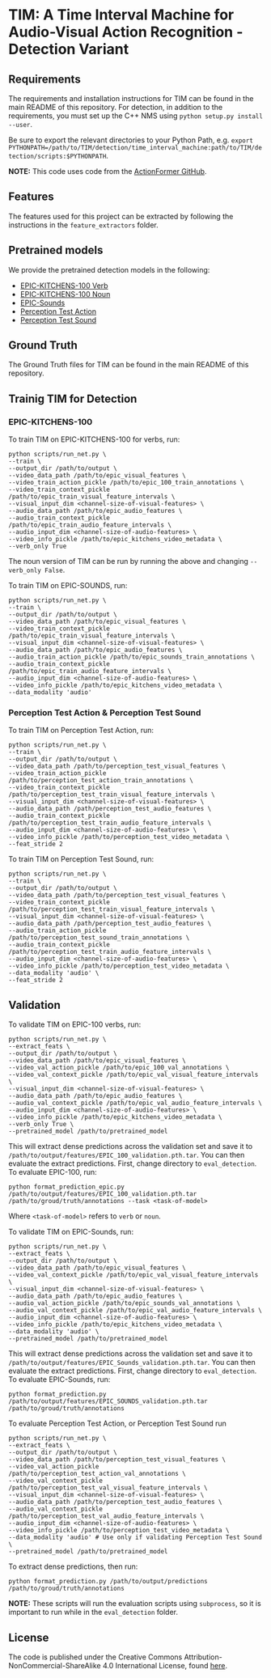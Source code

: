 # TIM: A Time Interval Machine for Audio-Visual Action Recognition - Detection Variant

## Requirements

The requirements and installation instructions for TIM can be found in the main README of this repository. For detection, in addition to the requirements, you must set up the C++ NMS using `python setup.py install --user`.

Be sure to export the relevant directories to your Python Path, e.g. `export PYTHONPATH=/path/to/TIM/detection/time_interval_machine:path/to/TIM/detection/scripts:$PYTHONPATH`.

**NOTE:** This code uses code from the [ActionFormer GitHub](https://github.com/happyharrycn/actionformer_release).

## Features

The features used for this project can be extracted by following the instructions in the `feature_extractors` folder.

## Pretrained models

We provide the pretrained detection models in the following:

- [EPIC-KITCHENS-100 Verb](https://www.dropbox.com/scl/fi/tstv5yps3qznfyqthowl4/epic_100_verb.pth.tar?rlkey=blzpf62l6xjt3aefzaj6ruie3&dl=0)
- [EPIC-KITCHENS-100 Noun](https://www.dropbox.com/scl/fi/lyafhr1zn692k4ol66xjr/epic_100_noun.pth.tar?rlkey=y4urlvtqyagwskkijxig7mehh&dl=0)
- [EPIC-Sounds](https://www.dropbox.com/scl/fi/s11osizv5m3synp1aodfg/epic_sounds.pth.tar?rlkey=4nk5rc9saetfcs0kc5b25li9t&dl=0)
- [Perception Test Action](https://www.dropbox.com/scl/fi/jzucxr64s9970bgb78n9n/perception_test_action.pth.tar?rlkey=pqi8n2khj222eu1j5p8c3c2nj&dl=0)
- [Perception Test Sound](https://www.dropbox.com/scl/fi/80fx6uz30dn9owyntdnt9/perception_test_sound.pth.tar?rlkey=4nytiwvad9nmeyrl3ng6a8nd2&dl=0)

## Ground Truth

The Ground Truth files for TIM can be found in the main README of this repository.

## Trainig TIM for Detection

### EPIC-KITCHENS-100

To train TIM on EPIC-KITCHENS-100 for verbs, run:

```[bash]
python scripts/run_net.py \
--train \
--output_dir /path/to/output \
--video_data_path /path/to/epic_visual_features \
--video_train_action_pickle /path/to/epic_100_train_annotations \
--video_train_context_pickle /path/to/epic_train_visual_feature_intervals \
--visual_input_dim <channel-size-of-visual-features> \
--audio_data_path /path/to/epic_audio_features \
--audio_train_context_pickle /path/to/epic_train_audio_feature_intervals \
--audio_input_dim <channel-size-of-audio-features> \
--video_info_pickle /path/to/epic_kitchens_video_metadata \
--verb_only True
```

The noun version of TIM can be run by running the above and changing `--verb_only False`.

To train TIM on EPIC-SOUNDS, run:

```[bash]
python scripts/run_net.py \
--train \
--output_dir /path/to/output \
--video_data_path /path/to/epic_visual_features \
--video_train_context_pickle /path/to/epic_train_visual_feature_intervals \
--visual_input_dim <channel-size-of-visual-features> \
--audio_data_path /path/to/epic_audio_features \
--audio_train_action_pickle /path/to/epic_sounds_train_annotations \
--audio_train_context_pickle /path/to/epic_train_audio_feature_intervals \
--audio_input_dim <channel-size-of-audio-features> \
--video_info_pickle /path/to/epic_kitchens_video_metadata \
--data_modality 'audio'
```

### Perception Test Action & Perception Test Sound

To train TIM on Perception Test Action, run:

```[bash]
python scripts/run_net.py \
--train \
--output_dir /path/to/output \
--video_data_path /path/to/perception_test_visual_features \
--video_train_action_pickle /path/to/perception_test_action_train_annotations \
--video_train_context_pickle /path/to/perception_test_train_visual_feature_intervals \
--visual_input_dim <channel-size-of-visual-features> \
--audio_data_path /path/perception_test_audio_features \
--audio_train_context_pickle /path/to/perception_test_train_audio_feature_intervals \
--audio_input_dim <channel-size-of-audio-features> \
--video_info_pickle /path/to/perception_test_video_metadata \
--feat_stride 2
```

To train TIM on Perception Test Sound, run:

```[bash]
python scripts/run_net.py \
--train \
--output_dir /path/to/output \
--video_data_path /path/to/perception_test_visual_features \
--video_train_context_pickle /path/to/perception_test_train_visual_feature_intervals \
--visual_input_dim <channel-size-of-visual-features> \
--audio_data_path /path/perception_test_audio_features \
--audio_train_action_pickle /path/to/perception_test_sound_train_annotations \
--audio_train_context_pickle /path/to/perception_test_train_audio_feature_intervals \
--audio_input_dim <channel-size-of-audio-features> \
--video_info_pickle /path/to/perception_test_video_metadata \
--data_modality 'audio' \
--feat_stride 2
```

## Validation

To validate TIM on EPIC-100 verbs, run:

```[bash]
python scripts/run_net.py \
--extract_feats \
--output_dir /path/to/output \
--video_data_path /path/to/epic_visual_features \
--video_val_action_pickle /path/to/epic_100_val_annotations \
--video_val_context_pickle /path/to/epic_val_visual_feature_intervals \
--visual_input_dim <channel-size-of-visual-features> \
--audio_data_path /path/to/epic_audio_features \
--audio_val_context_pickle /path/to/epic_val_audio_feature_intervals \
--audio_input_dim <channel-size-of-audio-features> \
--video_info_pickle /path/to/epic_kitchens_video_metadata \
--verb_only True \
--pretrained_model /path/to/pretrained_model
```

This will extract dense predictions across the validation set and save it to `/path/to/output/features/EPIC_100_validation.pth.tar`. You can then evaluate the extract predictions. First, change directory to `eval_detection`. To evaluate EPIC-100, run:

```[bash]
python format_prediction_epic.py /path/to/output/features/EPIC_100_validation.pth.tar /path/to/groud/truth/annotations --task <task-of-model>
```

Where `<task-of-model>` refers to `verb` or `noun`.

To validate TIM on EPIC-Sounds, run:

```[bash]
python scripts/run_net.py \
--extract_feats \
--output_dir /path/to/output \
--video_data_path /path/to/epic_visual_features \
--video_val_context_pickle /path/to/epic_val_visual_feature_intervals \
--visual_input_dim <channel-size-of-visual-features> \
--audio_data_path /path/to/epic_audio_features \
--audio_val_action_pickle /path/to/epic_sounds_val_annotations \
--audio_val_context_pickle /path/to/epic_val_audio_feature_intervals \
--audio_input_dim <channel-size-of-audio-features> \
--video_info_pickle /path/to/epic_kitchens_video_metadata \
--data_modality 'audio' \
--pretrained_model /path/to/pretrained_model
```

This will extract dense predictions across the validation set and save it to `/path/to/output/features/EPIC_Sounds_validation.pth.tar`. You can then evaluate the extract predictions. First, change directory to `eval_detection`. To evaluate EPIC-Sounds, run:

```[bash]
python format_prediction.py /path/to/output/features/EPIC_SOUNDS_validation.pth.tar /path/to/groud/truth/annotations
```

To evaluate Perception Test Action, or Perception Test Sound run

```[bash]
python scripts/run_net.py \
--extract_feats \
--output_dir /path/to/output \
--video_data_path /path/to/perception_test_visual_features \
--video_val_action_pickle /path/to/perception_test_action_val_annotations \
--video_val_context_pickle /path/to/perception_test_val_visual_feature_intervals \
--visual_input_dim <channel-size-of-visual-features> \
--audio_data_path /path/to/perception_test_audio_features \
--audio_val_context_pickle /path/to/perception_test_val_audio_feature_intervals \
--audio_input_dim <channel-size-of-audio-features> \
--video_info_pickle /path/to/perception_test_video_metadata \
--data_modality 'audio' # Use only if validating Perception Test Sound \
--pretrained_model /path/to/pretrained_model
```

To extract dense predictions, then run:

```[bash]
python format_prediction.py /path/to/output/predictions /path/to/groud/truth/annotations
```

**NOTE:** These scripts will run the evaluation scripts using `subprocess`, so it is important to run while in the `eval_detection` folder.

## License

The code is published under the Creative Commons Attribution-NonCommercial-ShareAlike 4.0 International License, found [here](https://creativecommons.org/licenses/by-nc-sa/4.0/).
